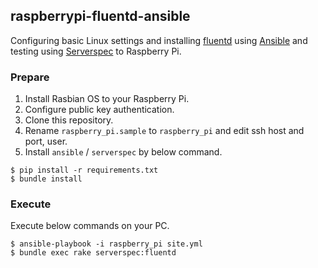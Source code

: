 ## raspberrypi-fluentd-ansible
Configuring basic Linux settings and 
installing [fluentd](http://www.fluentd.org/) using [Ansible](http://www.ansible.com/) 
and testing using [Serverspec](http://serverspec.org/) to Raspberry Pi.

### Prepare

1. Install Rasbian OS to your Raspberry Pi.
1. Configure public key authentication.
1. Clone this repository. 
1. Rename `raspberry_pi.sample` to `raspberry_pi` and edit ssh host and port, user.
1. Install `ansible` / `serverspec` by below command.

```shell
$ pip install -r requirements.txt
$ bundle install
```

### Execute

Execute below commands on your PC.

```shell
$ ansible-playbook -i raspberry_pi site.yml
$ bundle exec rake serverspec:fluentd
```
